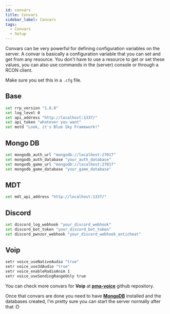 ```yaml
---
id: convars
title: Convars
sidebar_label: Convars
tags: 
  - Convars
  - Setup
---
```


Convars can be very powerful for defining configuration variables on the server. A convar is basically a configuration variable that you can set and get from any resource. You don't have to use a resource to get or set these values, you can also use commands in the (server) console or through a RCON client.

Make sure you set this in a `.cfg` file.

## Base
```bash
set rrp_version "1.0.0"
set log_level 0
set api_address "http://localhost:1337/"
set api_token "whatever you want"
set motd "Look, it's Blue Sky Framework!"
```

## Mongo DB
```bash
set mongodb_auth_url "mongodb://localhost:27017"
set mongodb_auth_database "your_auth_database"
set mongodb_game_url "mongodb://localhost:27017"
set mongodb_game_database "your_game_database"
```

## MDT
```bash
set mdt_api_address "http://localhost:1337/"
```

## Discord
```bash
set discord_log_webhook "your_discord_webhook"
set discord_bot_token "your_discord_bot_token"
set discord_pwnzor_webhook "your_discord_webhook_anticheat"
```

## Voip
```bash
setr voice_useNativeAudio "true"
setr voice_use3dAudio "true"
setr voice_enableRadioAnim 1
setr voice_useSendingRangeOnly true
```

You can check more convars for **Voip** at [**pma-voice**](https://github.com/AvarianKnight/pma-voice) github repository.

Once that convars are done you need to have [**MongoDB**](https://www.mongodb.com/) installed and the databases created, I'm pretty sure you can start the server normally after that :D
